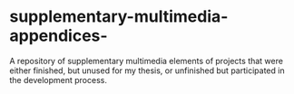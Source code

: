 # supplementary-multimedia-appendices-
A repository of supplementary multimedia elements of projects that were either finished, but unused for my thesis, or unfinished but participated in the development process.
